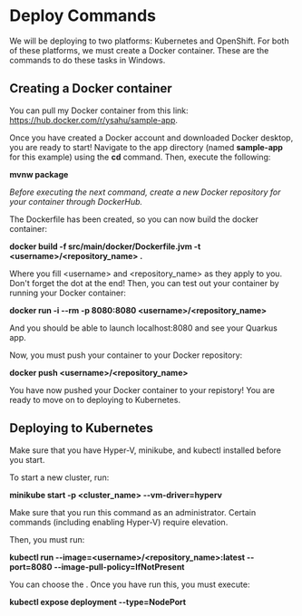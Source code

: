 # Deploy Commands

We will be deploying to two platforms: Kubernetes and OpenShift. For both of these platforms, we must create a Docker container. These are the commands to do these tasks in Windows.

## Creating a Docker container

You can pull my Docker container from this link: https://hub.docker.com/r/ysahu/sample-app.

Once you have created a Docker account and downloaded Docker desktop, you are ready to start! Navigate to the app directory (named <b>sample-app</b> for this example) using the <b>cd</b> command. Then, execute the following:

<b>mvnw package</b>

<i>Before executing the next command, create a new Docker repository for your container through DockerHub. </i>

The Dockerfile has been created, so you can now build the docker container:

<b>docker build -f src/main/docker/Dockerfile.jvm -t \<username>/<repository_name> . </b>

Where you fill \<username> and <repository_name> as they apply to you. Don't forget the dot at the end! Then, you can test out your container by running your Docker container:

<b>docker run -i --rm -p 8080:8080 \<username>/<repository_name></b>

And you should be able to launch localhost:8080 and see your Quarkus app.

Now, you must push your container to your Docker repository:

<b>docker push \<username>/<repository_name> </b>

You have now pushed your Docker container to your repistory! You are ready to move on to deploying to Kubernetes.

## Deploying to Kubernetes

Make sure that you have Hyper-V, minikube, and kubectl installed before you start.

To start a new cluster, run:

<b> minikube start -p <cluster_name> --vm-driver=hyperv </b>

Make sure that you run this command as an administrator. Certain commands (including enabling Hyper-V) require elevation.

Then, you must run:

<b>kubectl run <name> --image=\<username>/<repository_name>:latest --port=8080 --image-pull-policy=IfNotPresent </b>

You can choose the <name>. Once you have run this, you must execute:

<b>kubectl expose deployment <name> --type=NodePort </b>
